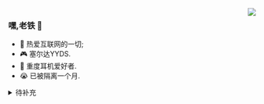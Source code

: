 <img align="right" src="https://github-readme-stats.vercel.app/api?username=kongdf&theme=github_dark&show_icons=true">

### 嘿,老铁 👋

- :orange_book: 热爱互联网的一切;
- :video_game: 塞尔达YYDS.
- :musical_note: 重度耳机爱好者.
- :sob: 已被隔离一个月.
<!-- - :hammer: Creator of applications and frameworks
- :ram: Founder the ObjCCN
- :meat_on_bone: Meat lover -->

 
<details>
<summary>待补充</summary>
<p>~~~~.</p>
</details>
